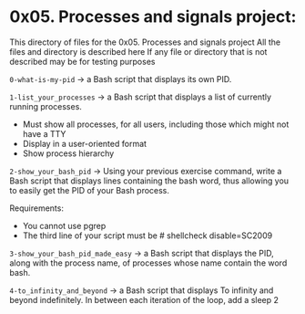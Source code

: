 # 0x05. Processes and signals project:
This directory of files for the 0x05. Processes and signals project
All the files and directory is described here
If any file or directory that is not described may be for testing purposes


`0-what-is-my-pid` -> a Bash script that displays its own PID.


`1-list_your_processes` -> a Bash script that displays a list of currently running processes.

- Must show all processes, for all users, including those which might not have a TTY
- Display in a user-oriented format
- Show process hierarchy


`2-show_your_bash_pid` -> Using your previous exercise command, write a Bash script that displays lines containing the bash word, thus allowing you to easily get the PID of your Bash process.

Requirements:
- You cannot use pgrep
- The third line of your script must be # shellcheck disable=SC2009


`3-show_your_bash_pid_made_easy` -> a Bash script that displays the PID, along with the process name, of processes whose name contain the word bash.


`4-to_infinity_and_beyond` -> a Bash script that displays To infinity and beyond indefinitely.
In between each iteration of the loop, add a sleep 2

